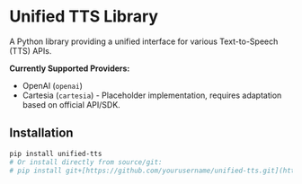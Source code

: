# Unified TTS Library

A Python library providing a unified interface for various Text-to-Speech (TTS) APIs.

**Currently Supported Providers:**

* OpenAI (`openai`)
* Cartesia (`cartesia`) - Placeholder implementation, requires adaptation based on official API/SDK.

## Installation

```bash
pip install unified-tts
# Or install directly from source/git:
# pip install git+[https://github.com/yourusername/unified-tts.git](https://www.google.com/search?q=https://github.com/yourusername/unified-tts.git)